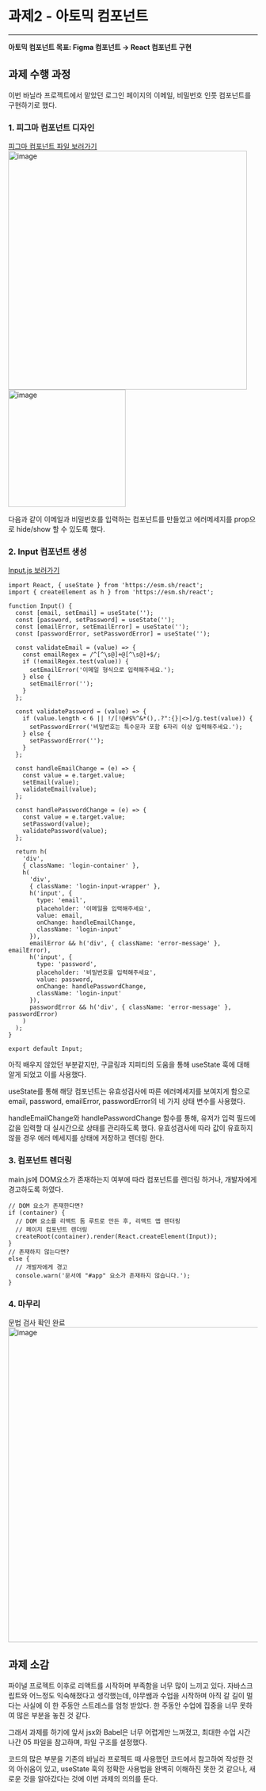 # 과제2 - 아토믹 컴포넌트
-----------------
**아토믹 컴포넌트
목표: Figma 컴포넌트 → React 컴포넌트 구현**
## 과제 수행 과정
이번 바닐라 프로젝트에서 맡았던 로그인 페이지의 이메일, 비밀번호 인풋 컴포넌트를 구현하기로 했다. 

### 1. 피그마 컴포넌트 디자인
[피그마 컴포넌트 파일 보러가기 ](https://www.figma.com/design/MFBD9zptk1WMgAAN1xXQfH/%EB%A1%9C%EA%B7%B8%EC%9D%B8-%EC%BB%B4%ED%8F%AC%EB%84%8C%ED%8A%B8-%EB%94%94%EC%9E%90%EC%9D%B8?node-id=1-34&m=dev)
<img width="482" alt="image" src="https://github.com/user-attachments/assets/b6ce11b8-480a-4a58-a1f1-8d8cfd1387f7">
<img width="237" alt="image" src="https://github.com/user-attachments/assets/d53553ea-816e-44f3-9257-0f00719dfa59">

다음과 같이 이메일과 비밀번호를 입력하는 컴포넌트를 만들었고 에러메세지를 prop으로 hide/show 할 수 있도록 했다. 

### 2. Input 컴포넌트 생성
[Input.js 보러가기](https://github.com/otwaylee/react-homework/blob/main/homework02/src/components/Input.js)
```
import React, { useState } from 'https://esm.sh/react';
import { createElement as h } from 'https://esm.sh/react';

function Input() {
  const [email, setEmail] = useState('');
  const [password, setPassword] = useState('');
  const [emailError, setEmailError] = useState('');
  const [passwordError, setPasswordError] = useState('');

  const validateEmail = (value) => {
    const emailRegex = /^[^\s@]+@[^\s@]+$/;
    if (!emailRegex.test(value)) {
      setEmailError('이메일 형식으로 입력해주세요.');
    } else {
      setEmailError('');
    }
  };

  const validatePassword = (value) => {
    if (value.length < 6 || !/[!@#$%^&*(),.?":{}|<>]/g.test(value)) {
      setPasswordError('비밀번호는 특수문자 포함 6자리 이상 입력해주세요.');
    } else {
      setPasswordError('');
    }
  };

  const handleEmailChange = (e) => {
    const value = e.target.value;
    setEmail(value);
    validateEmail(value);
  };

  const handlePasswordChange = (e) => {
    const value = e.target.value;
    setPassword(value);
    validatePassword(value);
  };

  return h(
    'div',
    { className: 'login-container' },
    h(
      'div',
      { className: 'login-input-wrapper' },
      h('input', {
        type: 'email',
        placeholder: '이메일을 입력해주세요',
        value: email,
        onChange: handleEmailChange,
        className: 'login-input'
      }),
      emailError && h('div', { className: 'error-message' }, emailError),
      h('input', {
        type: 'password',
        placeholder: '비밀번호를 입력해주세요',
        value: password,
        onChange: handlePasswordChange,
        className: 'login-input'
      }),
      passwordError && h('div', { className: 'error-message' }, passwordError)
    )
  );
}

export default Input;
```
아직 배우지 않았던 부분같지만, 구글링과 지피티의 도움을 통해 useState 훅에 대해 알게 되었고 이를 사용했다. 

useState를 통해 해당 컴포넌트는 유효성검사에 따른 에러메세지를 보여지게 함으로 email, password, emailError, passwordError의 네 가지 상태 변수를 사용했다. 

handleEmailChange와 handlePasswordChange 함수를 통해, 유저가 입력 필드에 값을 입력할 대 실시간으로 상태를 관리하도록 했다. 유효성검사에 따라 값이 유효하지 않을 경우 에러 메세지를 상태에 저장하고 렌더링 한다. 

### 3. 컴포넌트 렌더링 
main.js에 DOM요소가 존재하는지 여부에 따라 컴포넌트를 렌더링 하거나, 개발자에게 경고하도록 하였다. 

```
// DOM 요소가 존재한다면?
if (container) {
  // DOM 요소를 리액트 돔 루트로 만든 후, 리액트 앱 렌더링
  // 페이지 컴포넌트 렌더링
  createRoot(container).render(React.createElement(Input));
}
// 존재하지 않는다면?
else {
  // 개발자에게 경고
  console.warn('문서에 "#app" 요소가 존재하지 않습니다.');
}
```

### 4. 마무리 
문법 검사 확인 완료
<img width="636" alt="image" src="https://github.com/user-attachments/assets/1be7e039-7c9e-42f5-9e29-6385e8a00971">


## 과제 소감
파이널 프로젝트 이후로 리액트를 시작하며 부족함을 너무 많이 느끼고 있다. 자바스크립트와 어느정도 익숙해졌다고 생각했는데, 야무쌤과 수업을 시작하며 아직 갈 길이 멀다는 사실에 이 한 주동안 스트레스를 엄청 받았다. 한 주동안 수업에 집중을 너무 못하여 많은 부분을 놓친 것 같다. 

그래서 과제를 하기에 앞서 jsx와 Babel은 너무 어렵게만 느껴졌고, 최대한 수업 시간 나간 05 파일을 참고하며, 파일 구조를 설정했다. 

코드의 많은 부분을 기존의 바닐라 프로젝트 때 사용했던 코드에서 참고하여 작성한 것의 아쉬움이 있고, useState 훅의 정확한 사용법을 완벽히 이해하진 못한 것 같으나, 새로운 것을 알아갔다는 것에 이번 과제의 의의를 둔다. 









